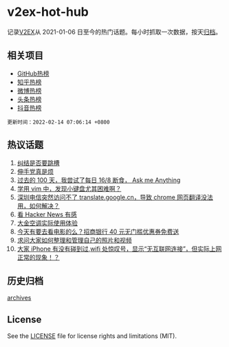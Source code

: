 # v2ex-hot-hub

 记录[V2EX](https://www.v2ex.com/)从 2021-01-06 日至今的热门话题。每小时抓取一次数据，按天[归档](archives)。
 
 ## 相关项目

- [GitHub热榜](https://github.com/lonnyzhang423/github-hot-hub)
- [知乎热榜](https://github.com/lonnyzhang423/zhihu-hot-hub)
- [微博热榜](https://github.com/lonnyzhang423/weibo-hot-hub)
- [头条热榜](https://github.com/lonnyzhang423/toutiao-hot-hub)
- [抖音热榜](https://github.com/lonnyzhang423/douyin-hot-hub)


 `更新时间：2022-02-14 07:06:14 +0800`

## 热议话题

1. [纠结是否要跳槽](https://www.v2ex.com/t/833515)
1. [伸手党真是烦](https://www.v2ex.com/t/833524)
1. [过去的 100 天，我尝试了每日 16/8 断食， Ask me Anything](https://www.v2ex.com/t/833554)
1. [学用 vim 中，发现小键盘尤其困难啊？](https://www.v2ex.com/t/833502)
1. [深圳电信突然访问不了 translate.google.cn，导致 chrome 网页翻译没法用，如何解决？](https://www.v2ex.com/t/833520)
1. [看 Hacker News 有感](https://www.v2ex.com/t/833538)
1. [大金空调实际使用体验](https://www.v2ex.com/t/833540)
1. [今天有要去看电影的么？招商银行 40 元无门槛优惠券免费送](https://www.v2ex.com/t/833512)
1. [求问大家如何整理和管理自己的照片和视频](https://www.v2ex.com/t/833546)
1. [大家 iPhone 有没有碰到过,wifi 处惊叹号，显示“无互联网连接”，但实际上网正常的现象！？](https://www.v2ex.com/t/833516)

## 历史归档

[archives](archives)

## License

See the [LICENSE](LICENSE) file for license rights and limitations (MIT).
